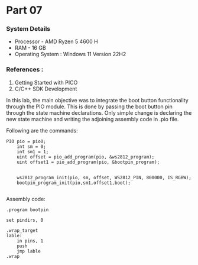 # Part 07

### System Details
- Processor - AMD Ryzen 5 4600 H
- RAM - 16 GB
- Operating System : Windows 11 Version 22H2

### References : 
1) Getting Started with PICO 
2) C/C++ SDK Development

In this lab, the main objective was to integrate the boot button functionality through the PIO module. This is done by passing the boot button pin through the state machine declarations. Only simple change is declaring the new state machine and writing the adjoining assembly code in .pio file.

Following are the commands: 
```
PIO pio = pio0;
    int sm = 0;
    int sm1 = 1;
    uint offset = pio_add_program(pio, &ws2812_program);
    uint offset1 = pio_add_program(pio, &bootpin_program);


    ws2812_program_init(pio, sm, offset, WS2812_PIN, 800000, IS_RGBW);
    bootpin_program_init(pio,sm1,offset1,boot);
    
```

Assembly code: 

```
.program bootpin

set pindirs, 0

.wrap_target
lable: 
    in pins, 1
    push
    jmp lable
.wrap
```
